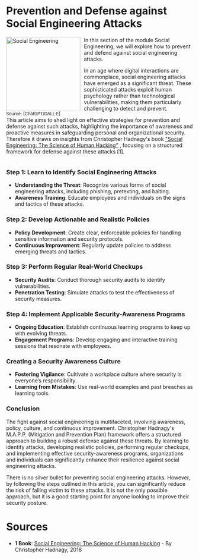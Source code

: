 # Prevention and Defense against Social Engineering Attacks

<span style="float: left; margin-right: 10px;">
	<img src="../resources/images/PreventionSocialEngineering.png" alt="Social Engineering" width="200">
	<br>
	<small>Source: [ChatGPT/DALL&middot;E]</small>
</span>
<span>
In this section of the module Social Engineering, we will explore how to prevent and defend against social engineering attacks. 

In an age where digital interactions are commonplace, social engineering attacks have emerged as a significant threat. These sophisticated attacks exploit human psychology rather than technological vulnerabilities, making them particularly challenging to detect and prevent.

This article aims to shed light on effective strategies for prevention and defense against such attacks, highlighting the importance of awareness and proactive measures in safeguarding personal and organizational security. Therefore it draws on insights from Christopher Hadnagy's book ["Social Engineering: The Science of Human Hacking"](https://www.amazon.com/Social-Engineering-Science-Human-Hacking/dp/111943338X) , focusing on a structured framework for defense against these attacks \[1\].
</span>

<div style="clear: both;"></div>

### Step 1: Learn to Identify Social Engineering Attacks

- **Understanding the Threat**: Recognize various forms of social engineering attacks, including phishing, pretexting, and baiting.
- **Awareness Training**: Educate employees and individuals on the signs and tactics of these attacks.

### Step 2: Develop Actionable and Realistic Policies

- **Policy Development**: Create clear, enforceable policies for handling sensitive information and security protocols.
- **Continuous Improvement**: Regularly update policies to address emerging threats and tactics.

### Step 3: Perform Regular Real-World Checkups

- **Security Audits**: Conduct thorough security audits to identify vulnerabilities.
- **Penetration Testing**: Simulate attacks to test the effectiveness of security measures.

### Step 4: Implement Applicable Security-Awareness Programs

- **Ongoing Education**: Establish continuous learning programs to keep up with evolving threats.
- **Engagement Programs**: Develop engaging and interactive training sessions that resonate with employees.

### Creating a Security Awareness Culture

- **Fostering Vigilance**: Cultivate a workplace culture where security is everyone’s responsibility.
- **Learning from Mistakes**: Use real-world examples and past breaches as learning tools.

### Conclusion

The fight against social engineering is multifaceted, involving awareness, policy, culture, and continuous improvement. Christopher Hadnagy's M.A.P.P. (Mitigation and Prevention Plan) framework offers a structured approach to building a robust defense against these threats. By learning to identify attacks, developing realistic policies, performing regular checkups, and implementing effective security-awareness programs, organizations and individuals can significantly enhance their resilience against social engineering attacks.

There is no silver bullet for preventing social engineering attacks. However, by following the steps outlined in this article, you can significantly reduce the risk of falling victim to these attacks. It is not the only possible approach, but it is a good starting point for anyone looking to improve their security posture.

# Sources

- **1 Book**: [Social Engineering: The Science of Human Hacking](https://www.amazon.com/Social-Engineering-Science-Human-Hacking/dp/111943338X) - By Christopher Hadnagy, 2018
